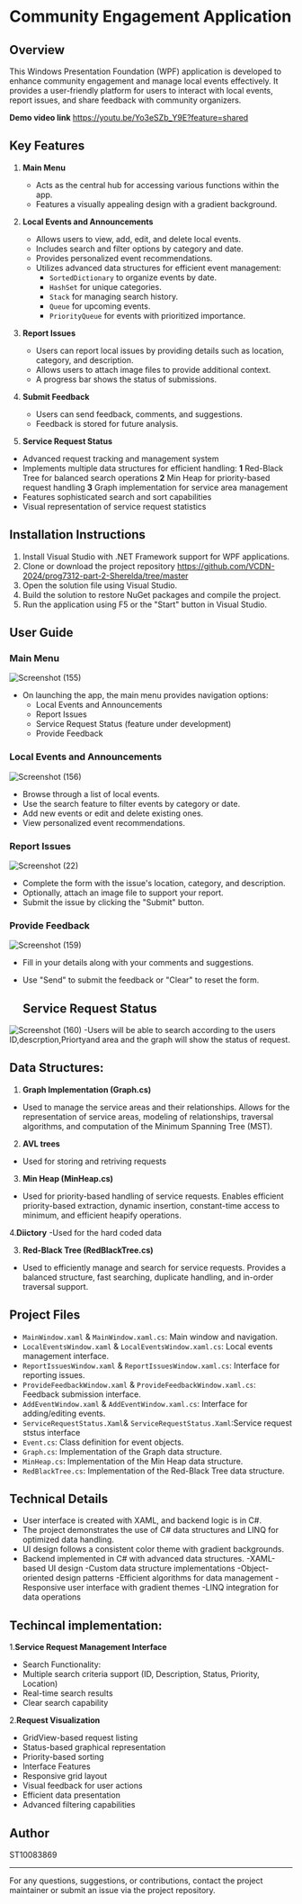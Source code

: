 # Community Engagement Application

## Overview

This Windows Presentation Foundation (WPF) application is developed to enhance community engagement and manage local events effectively. It provides a user-friendly platform for users to interact with local events, report issues, and share feedback with community organizers.

**Demo video link** https://youtu.be/Yo3eSZb_Y9E?feature=shared 
## Key Features

1. **Main Menu**
   - Acts as the central hub for accessing various functions within the app.
   - Features a visually appealing design with a gradient background.

2. **Local Events and Announcements**
   - Allows users to view, add, edit, and delete local events.
   - Includes search and filter options by category and date.
   - Provides personalized event recommendations.
   - Utilizes advanced data structures for efficient event management:
     - `SortedDictionary` to organize events by date.
     - `HashSet` for unique categories.
     - `Stack` for managing search history.
     - `Queue` for upcoming events.
     - `PriorityQueue` for events with prioritized importance.

3. **Report Issues**
   - Users can report local issues by providing details such as location, category, and description.
   - Allows users to attach image files to provide additional context.
   - A progress bar shows the status of submissions.

4. **Submit Feedback**
   - Users can send feedback, comments, and suggestions.
   - Feedback is stored for future analysis.

5. **Service Request Status**
- Advanced request tracking and management system
- Implements multiple data structures for efficient handling:
**1** Red-Black Tree for balanced search operations
**2** Min Heap for priority-based request handling
**3** Graph implementation for service area management
- Features sophisticated search and sort capabilities
- Visual representation of service request statistics

## Installation Instructions

1. Install Visual Studio with .NET Framework support for WPF applications.
2. Clone or download the project repository https://github.com/VCDN-2024/prog7312-part-2-Sherelda/tree/master 
3. Open the solution file using Visual Studio.
4. Build the solution to restore NuGet packages and compile the project.
5. Run the application using F5 or the "Start" button in Visual Studio.

## User Guide

### Main Menu
![Screenshot (155)](https://github.com/user-attachments/assets/e6c54484-c1b6-4e98-a3a3-5d3072f696fc)
- On launching the app, the main menu provides navigation options:
  - Local Events and Announcements
  - Report Issues
  - Service Request Status (feature under development)
  - Provide Feedback

### Local Events and Announcements

![Screenshot (156)](https://github.com/user-attachments/assets/d4d7eae2-e1cb-444f-956d-fc2a667127df)
- Browse through a list of local events.
- Use the search feature to filter events by category or date.
- Add new events or edit and delete existing ones.
- View personalized event recommendations.

### Report Issues

![Screenshot (22)](https://github.com/user-attachments/assets/c695eda3-0b28-43c8-9222-d659ab2db10e)
- Complete the form with the issue's location, category, and description.
- Optionally, attach an image file to support your report.
- Submit the issue by clicking the "Submit" button.

### Provide Feedback

![Screenshot (159)](https://github.com/user-attachments/assets/69cb1498-92f3-4e69-8dd2-aef110b5a8ec)
- Fill in your details along with your comments and suggestions.
- Use "Send" to submit the feedback or "Clear" to reset the form.

  ## Service Request Status 
![Screenshot (160)](https://github.com/user-attachments/assets/2b09b899-d1fc-41fe-a2d3-506d8de5f840)
-Users will be able to search according to the users ID,descrption,Priortyand area and the graph will show the status of request.

  ## Data Structures:
1. **Graph Implementation (Graph.cs)**
- Used to manage the service areas and their relationships. Allows for the representation of service areas, modeling of relationships, traversal algorithms, and computation of the Minimum Spanning Tree (MST).

2. **AVL trees**
- Used for storing and retriving requests

3. **Min Heap (MinHeap.cs)**
- Used for priority-based handling of service requests. Enables efficient priority-based extraction, dynamic insertion, constant-time access to minimum, and efficient heapify operations.

4.**Diictory**
-Used for the hard coded data 

3. **Red-Black Tree (RedBlackTree.cs)**
 - Used to efficiently manage and search for service requests. Provides a balanced structure, fast searching, duplicate handling, and in-order traversal support.

## Project Files

- `MainWindow.xaml` & `MainWindow.xaml.cs`: Main window and navigation.
- `LocalEventsWindow.xaml` & `LocalEventsWindow.xaml.cs`: Local events management interface.
- `ReportIssuesWindow.xaml` & `ReportIssuesWindow.xaml.cs`: Interface for reporting issues.
- `ProvideFeedbackWindow.xaml` & `ProvideFeedbackWindow.xaml.cs`: Feedback submission interface.
- `AddEventWindow.xaml` & `AddEventWindow.xaml.cs`: Interface for adding/editing events.
- `ServiceRequestStatus.Xaml`& `ServiceRequestStatus.Xaml`:Service request ststus interface
- `Event.cs`: Class definition for event objects.
- `Graph.cs`: Implementation of the Graph data structure.
- `MinHeap.cs`: Implementation of the Min Heap data structure.
- `RedBlackTree.cs`: Implementation of the Red-Black Tree data structure.

## Technical Details 

- User interface is created with XAML, and backend logic is in C#.
- The project demonstrates the use of C# data structures and LINQ for optimized data handling.
- UI design follows a consistent color theme with gradient backgrounds.
- Backend implemented in C# with advanced data structures.
-XAML-based UI design
-Custom data structure implementations
-Object-oriented design patterns
-Efficient algorithms for data management
-Responsive user interface with gradient themes
-LINQ integration for data operations

## Techincal implementation: 
1.**Service Request Management Interface**
 - Search Functionality:
- Multiple search criteria support (ID, Description, Status, Priority, Location)
- Real-time search results
- Clear search capability

2.**Request Visualization**
- GridView-based request listing
- Status-based graphical representation
- Priority-based sorting
- Interface Features
- Responsive grid layout
- Visual feedback for user actions
- Efficient data presentation
- Advanced filtering capabilities

## Author

ST10083869

---

For any questions, suggestions, or contributions, contact the project maintainer or submit an issue via the project repository.
